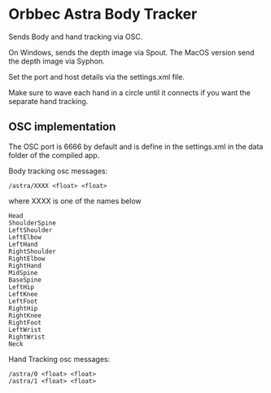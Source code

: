 # Orbbec Astra Body Tracker

Sends Body and hand tracking via OSC.

On Windows, sends the depth image via Spout. The MacOS version send the depth image via Syphon.

Set the port and host details via the settings.xml file.

Make sure to wave each hand in a circle until it connects if you want the separate hand tracking.



## OSC implementation
The OSC port is 6666 by default and is define in the settings.xml in the data folder of the compiled app.

Body tracking osc messages:

    /astra/XXXX <float> <float>

where XXXX is one of the names below

    Head
    ShoulderSpine
    LeftShoulder
    LeftElbow
    LeftHand
    RightShoulder
    RightElbow
    RightHand
    MidSpine
    BaseSpine
    LeftHip
    LeftKnee
    LeftFoot
    RightHip
    RightKnee
    RightFoot
    LeftWrist
    RightWrist
    Neck

Hand Tracking osc messages:

    /astra/0 <float> <float>
    /astra/1 <float> <float>

